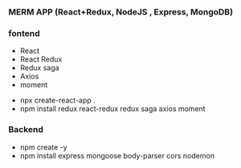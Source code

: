 ### MERM APP (React+Redux, NodeJS , Express, MongoDB)

### fontend
- React
- React Redux
- Redux saga
- Axios
- moment

+ npx create-react-app .
+ npm install redux react-redux redux saga axios moment

### Backend
- npm create -y
- npm install express mongoose body-parser cors nodemon

